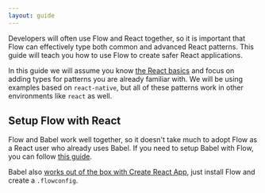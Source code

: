 ```yaml
---
layout: guide
---
```


Developers will often use Flow and React together, so it is important that Flow
can effectively type both common and advanced React patterns. This guide will
teach you how to use Flow to create safer React applications.

In this guide we will assume you know [the React basics][] and focus on adding
types for patterns you are already familiar with. We will be using examples
based on `react-native`, but all of these patterns work in other environments
like `react` as well.

[the React basics]: https://facebook.github.io/react/docs/hello-world.html

## Setup Flow with React <a class="toc" id="toc-setup-flow-with-react" href="#toc-setup-flow-with-react"></a>

Flow and Babel work well together, so it doesn't take much to adopt Flow as a
React user who already uses Babel. If you need to setup Babel with Flow, you can
follow [this guide](../tools/babel/).

Babel also
[works out of the box with Create React App](../tools/create-react-app/),
just install Flow and create a `.flowconfig`.
